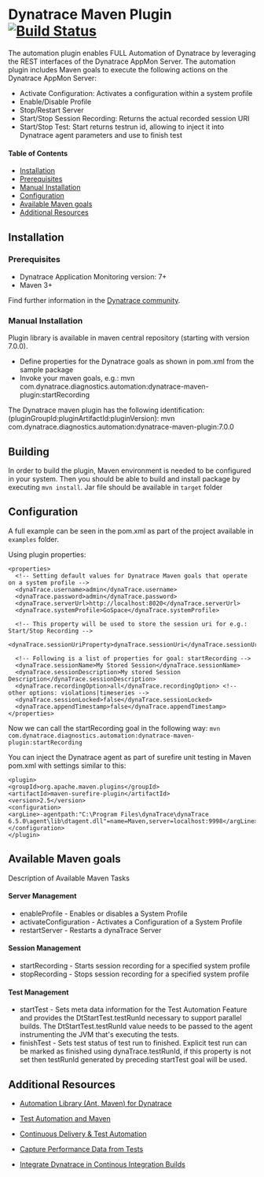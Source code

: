 # Dynatrace Maven Plugin  [![Build Status](https://travis-ci.org/Dynatrace/Dynatrace-Maven-Plugin.svg?branch=master)](https://travis-ci.org/Dynatrace/Dynatrace-Maven-Plugin)

The automation plugin enables FULL Automation of Dynatrace by leveraging the REST interfaces of the Dynatrace AppMon Server. The automation plugin includes Maven goals to execute the following actions on the Dynatrace AppMon Server:
* Activate Configuration: Activates a configuration within a system profile
* Enable/Disable Profile
* Stop/Restart Server
* Start/Stop Session Recording: Returns the actual recorded session URI
* Start/Stop Test: Start returns testrun id, allowing to inject it into Dynatrace agent parameters and use to finish test

#### Table of Contents

* [Installation](#installation)
 * [Prerequisites](#prerequisites)
 * [Manual Installation](#manual_installation)
* [Configuration](#configuration)
* [Available Maven goals](#goals)
* [Additional Resources](#resources)

## <a name="installation"></a>Installation

### <a name="prerequisites"></a>Prerequisites

* Dynatrace Application Monitoring version: 7+
* Maven 3+

Find further information in the [Dynatrace community](https://community.dynatrace.com/community/display/DL/Automation+Library+%28Ant,+Maven%29+for+Dynatrace).

### <a name="manual_installation"></a>Manual Installation

Plugin library is available in maven central repository (starting with version 7.0.0).

* Define properties for the Dynatrace goals as shown in pom.xml from the sample package
* Invoke your maven goals, e.g.: mvn com.dynatrace.diagnostics.automation:dynatrace-maven-plugin:startRecording

The Dynatrace maven plugin has the following identification: (pluginGroupId:pluginArtifactId:pluginVersion): mvn com.dynatrace.diagnostics.automation:dynatrace-maven-plugin:7.0.0

## Building

In order to build the plugin, Maven environment is needed to be configured in your system. Then you should be able to build and install package by executing `mvn install`.
Jar file should be available in `target` folder

## <a name="configuration"></a>Configuration
A full example can be seen in the pom.xml as part of the project available in `examples` folder.

Using plugin properties:
```
<properties>
  <!-- Setting default values for Dynatrace Maven goals that operate on a system profile -->
  <dynaTrace.username>admin</dynaTrace.username>
  <dynaTrace.password>admin</dynaTrace.password>
  <dynaTrace.serverUrl>http://localhost:8020</dynaTrace.serverUrl>
  <dynaTrace.systemProfile>GoSpace</dynaTrace.systemProfile>

  <!-- This property will be used to store the session uri for e.g.: Start/Stop Recording -->
  <dynaTrace.sessionUriProperty>dynaTrace.sessionUri</dynaTrace.sessionUriProperty>

  <!-- Following is a list of properties for goal: startRecording -->
  <dynaTrace.sessionName>My Stored Session</dynaTrace.sessionName>
  <dynaTrace.sessionDescription>My stored Session Description</dynaTrace.sessionDescription>
  <dynaTrace.recordingOption>all</dynaTrace.recordingOption> <!-- other options: violations|timeseries -->
  <dynaTrace.sessionLocked>false</dynaTrace.sessionLocked>
  <dynaTrace.appendTimestamp>false</dynaTrace.appendTimestamp>
</properties>

```
Now we can call the startRecording goal in the following way:
`mvn com.dynatrace.diagnostics.automation:dynatrace-maven-plugin:startRecording`

You can inject the Dynatrace agent as part of surefire unit testing in Maven pom.xml with settings similar to this:
```
<plugin>
<groupId>org.apache.maven.plugins</groupId>
<artifactId>maven-surefire-plugin</artifactId>
<version>2.5</version>
<configuration>
<argLine>-agentpath:"C:\Program Files\dynaTrace\dynaTrace 6.5.0\agent\lib\dtagent.dll"=name=Maven,server=localhost:9998</argLine>
</configuration>
</plugin>
```

## <a name="goals"></a>Available Maven goals
Description of Available Maven Tasks

#### Server Management
* enableProfile - Enables or disables a System Profile
* activateConfiguration - Activates a Configuration of a System Profile
* restartServer - Restarts a dynaTrace Server

#### Session Management
* startRecording - Starts session recording for a specified system profile
* stopRecording - Stops session recording for a specified system profile

#### Test Management
* startTest - Sets meta data information for the Test Automation Feature and provides the DtStartTest.testRunId necessary to support parallel builds. The DtStartTest.testRunId value needs to be passed to the agent instrumenting the JVM that's executing the tests.
* finishTest - Sets test status of test run to finished. Explicit test run can be marked as finished using dynaTrace.testRunId, if this property is not set then testRunId generated by preceding startTest goal will be used.

## <a name="resources"></a>Additional Resources
- [Automation Library (Ant, Maven) for Dynatrace](https://community.dynatrace.com/community/display/DL/Automation+Library+%28Ant,+Maven%29+for+Dynatrace)
- [Test Automation and Maven](https://community.dynatrace.com/community/display/DOCDT63/Test+Automation+and+Maven)

- [Continuous Delivery & Test Automation](https://community.dynatrace.com/community/pages/viewpage.action?pageId=215161284)
- [Capture Performance Data from Tests](https://community.dynatrace.com/community/display/DOCDT63/Capture+Performance+Data+from+Tests)
- [Integrate Dynatrace in Continous Integration Builds](https://community.dynatrace.com/community/display/DOCDT63/Integrate+Dynatrace+in+Continuous+Integration+Builds)

